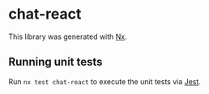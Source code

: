# chat-react

This library was generated with [Nx](https://nx.dev).

## Running unit tests

Run `nx test chat-react` to execute the unit tests via [Jest](https://jestjs.io).
